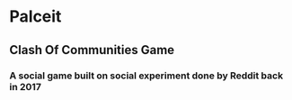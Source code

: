 # Palceit
## Clash Of Communities Game
### A social game built on social experiment done by Reddit back in 2017
